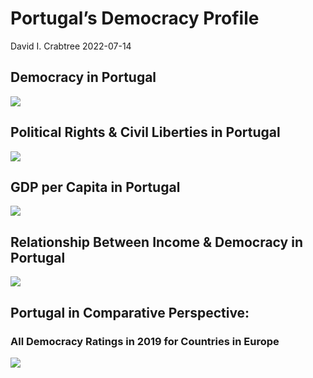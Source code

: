 Portugal’s Democracy Profile
================
David I. Crabtree
2022-07-14

## Democracy in Portugal

![](C:\Users\David\Desktop\PROGRA~1\FILESA~1\CFSS\hw06\reports\PORTUG~1/figure-gfm/Demscore-1.png)<!-- -->

## Political Rights & Civil Liberties in Portugal

![](C:\Users\David\Desktop\PROGRA~1\FILESA~1\CFSS\hw06\reports\PORTUG~1/figure-gfm/Political%20Rights%20&%20Civil%20Libs-1.png)<!-- -->

## GDP per Capita in Portugal

![](C:\Users\David\Desktop\PROGRA~1\FILESA~1\CFSS\hw06\reports\PORTUG~1/figure-gfm/GDP%20per%20Capita-1.png)<!-- -->

## Relationship Between Income & Democracy in Portugal

![](C:\Users\David\Desktop\PROGRA~1\FILESA~1\CFSS\hw06\reports\PORTUG~1/figure-gfm/Income%20&%20Dem-1.png)<!-- -->

## Portugal in Comparative Perspective:

### All Democracy Ratings in 2019 for Countries in Europe

![](C:\Users\David\Desktop\PROGRA~1\FILESA~1\CFSS\hw06\reports\PORTUG~1/figure-gfm/Democracy%20in%20Comparative%20Perspective-1.png)<!-- -->
